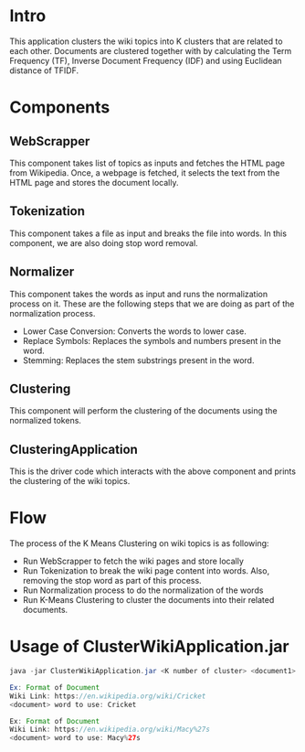 # Intro
This application clusters the wiki topics into K clusters that are related to each other. Documents are clustered together with by calculating the Term Frequency (TF), Inverse Document Frequency (IDF) and using Euclidean distance of TFIDF. 

# Components

## WebScrapper
This component takes list of topics as inputs and fetches the HTML page from Wikipedia. Once, a webpage is fetched, it selects the text from the HTML page and stores the document locally.

## Tokenization
This component takes a file as input and breaks the file into words. In this component, we are also doing stop word removal. 

## Normalizer
This component takes the words as input and runs the normalization process on it. These are the following steps that we are doing as part of the normalization process.
* Lower Case Conversion: Converts the words to lower case.
* Replace Symbols: Replaces the symbols and numbers present in the word.
* Stemming: Replaces the stem substrings present in the word. 

## Clustering
This component will perform the clustering of the documents using the normalized tokens. 

## ClusteringApplication
This is the driver code which interacts with the above component and prints the clustering of the wiki topics.

# Flow
The process of the K Means Clustering on wiki topics is as following:
* Run WebScrapper to fetch the wiki pages and store locally
* Run Tokenization to break the wiki page content into words. Also, removing the stop word as part of this process.
* Run Normalization process to do the normalization of the words
* Run K-Means Clustering to cluster the documents into their related documents.

# Usage of ClusterWikiApplication.jar

```java
java -jar ClusterWikiApplication.jar <K number of cluster> <document1> <document2> ....

Ex: Format of Document
Wiki Link: https://en.wikipedia.org/wiki/Cricket
<document> word to use: Cricket

Ex: Format of Document
Wiki Link: https://en.wikipedia.org/wiki/Macy%27s
<document> word to use: Macy%27s
```
